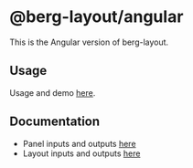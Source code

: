 # @berg-layout/angular

This is the Angular version of berg-layout.

## Usage

Usage and demo [here](https://berglayout.com/angular).

## Documentation

- Panel inputs and outputs [here](/libs/core/src/lib/components/panel/panel-model.ts)
- Layout inputs and outputs [here](/libs/core/src/lib/components/layout/layout-model.ts)
